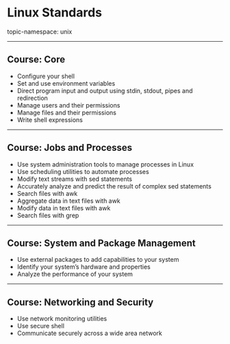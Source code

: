 # Linux Standards

topic-namespace: unix


---
## Course: Core

- Configure your shell
- Set and use environment variables
- Direct program input and output using stdin, stdout, pipes and redirection
- Manage users and their permissions
- Manage files and their permissions
- Write shell expressions


---
## Course: Jobs and Processes


- Use system administration tools to manage processes in Linux
- Use scheduling utilities to automate processes
- Modify text streams with sed statements
- Accurately analyze and predict the result of complex sed statements
- Search files with awk
- Aggregate data in text files with awk
- Modify data in text files with awk
- Search files with grep


---
## Course: System and Package Management


- Use external packages to add capabilities to your system
- Identify your system’s hardware and properties
- Analyze the performance of your system


---
## Course: Networking and Security


- Use network monitoring utilities
- Use secure shell
- Communicate securely across a wide area network

